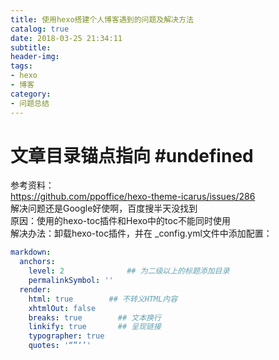 ```yaml
---
title: 使用hexo搭建个人博客遇到的问题及解决方法
catalog: true
date: 2018-03-25 21:34:11
subtitle:
header-img:
tags:
- hexo 
- 博客
category:
- 问题总结
---
```


# 文章目录锚点指向 #undefined

参考资料：  
https://github.com/ppoffice/hexo-theme-icarus/issues/286  
解决问题还是Google好使啊，百度搜半天没找到  
原因：使用的hexo-toc插件和Hexo中的toc不能同时使用  
解决办法：卸载hexo-toc插件，并在 _config.yml文件中添加配置：  

```yml
markdown:
  anchors:
    level: 2              ## 为二级以上的标题添加目录
    permalinkSymbol: ''
  render:
    html: true        ## 不转义HTML内容
    xhtmlOut: false
    breaks: true        ## 文本换行
    linkify: true       ## 呈现链接
    typographer: true
    quotes: '“”‘’'
```

